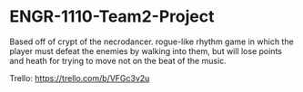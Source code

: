 # ENGR-1110-Team2-Project
Based off of crypt of the necrodancer. rogue-like rhythm game in which the player must defeat the enemies by walking into them, but will lose points and heath for trying to move not on the beat of the music.

Trello: https://trello.com/b/VFGc3v2u

